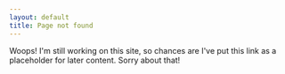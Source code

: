 ```yaml
---
layout: default
title: Page not found
---
```


Woops! I'm still working on this site, so chances are I've put this link as a placeholder for later content. Sorry about that!